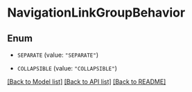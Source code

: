 # NavigationLinkGroupBehavior

## Enum


* `SEPARATE` (value: `"SEPARATE"`)

* `COLLAPSIBLE` (value: `"COLLAPSIBLE"`)


[[Back to Model list]](../README.md#documentation-for-models) [[Back to API list]](../README.md#documentation-for-api-endpoints) [[Back to README]](../README.md)


